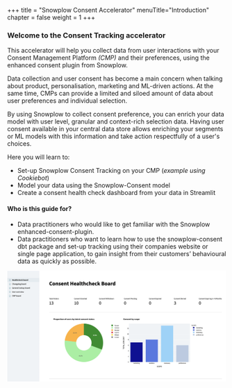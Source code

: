 +++
title = "Snowplow Consent Accelerator"
menuTitle="Introduction"
chapter = false
weight = 1
+++

### Welcome to the Consent Tracking accelerator

This accelerator will help you collect data from user interactions with your Consent Management Platform _(CMP)_ and their preferences, using the enhanced consent plugin from Snowplow.

Data collection and user consent has become a main concern when talking about product, personalisation, marketing and ML-driven actions. At the same time, CMPs can provide a limited and siloed amount of data about user preferences and individual selection.

By using Snowplow to collect consent preference, you can enrich your data model with user level, granular and context-rich selection data. Having user consent available in your central data store allows enriching your segments or ML models with this information and take action respectfully of a user's choices.

Here you will learn to:

- Set-up Snowplow Consent Tracking on your CMP (_example using Cookiebot_)
- Model your data using the Snowplow-Consent model
- Create a consent health check dashboard from your data in Streamlit

#### Who is this guide for?

- Data practitioners who would like to get familiar with the Snowplow enhanced-consent-plugin.
- Data practitioners who want to learn how to use the snowplow-consent dbt package and set-up tracking using their companies website or single page application, to gain insight from their customers’ behavioural data as quickly as possible.

!['logo-banner' ](images/streamlit_dashboard.png)

